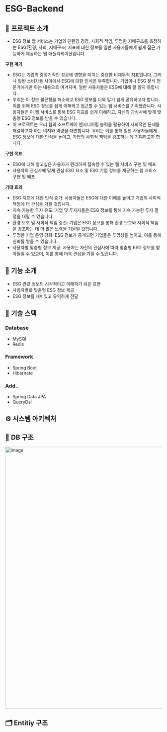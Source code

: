 # ESG-Backend

## 📖 프로젝트 소개
* ESG 정보 웹 서비스는 기업의 친환경 경영, 사회적 책임, 투명한 지배구조를 측정하는 ESG(환경, 사회, 지배구조) 지표에 대한 정보를 일반 사용자들에게 쉽게 접근 가능하게 제공하는 웹 애플리케이션입니다.

**구현 계기**
* ESG는 기업의 중장기적인 성공에 영향을 미치는 중요한 비재무적 지표입니다. 그러나 일반 소비자들 사이에서 ESG에 대한 인식은 부족합니다. 기업이나 ESG 분석 전문가에게만 아는 내용으로 여겨지며, 일반 사용자들은 ESG에 대해 잘 알지 못합니다.
* 우리는 이 정보 불균형을 해소하고 ESG 정보를 더욱 알기 쉽게 공유하고자 합니다. 이를 위해 ESG 정보를 쉽게 이해하고 접근할 수 있는 웹 서비스를 기획했습니다. 사용자들은 이 웹 서비스를 통해 ESG 지표를 쉽게 이해하고, 자신의 관심사에 맞게 맞춤형 ESG 정보를 받을 수 있습니다.
* 이 프로젝트는 우리 팀의 소프트웨어 엔지니어링 능력을 활용하여 사회적인 문제를 해결하고자 하는 의지와 역량을 대변합니다. 우리는 이를 통해 일반 사용자들에게 ESG 정보에 대한 인식을 높이고, 기업의 사회적 책임을 강조하는 데 기여하고자 합니다.

**구현 목표**
* ESG에 대해 알고싶은 사용자가 편리하게 접속할 수 있는 웹 서비스 구현 및 배포
* 사용자의 관심사에 맞게 관심 ESG 요소 및 ESG 기업 정보를 제공하는 웹 서비스 구현 및 배포
 
**기대 효과**
* ESG 지표에 대한 인식 증가: 사용자들은 ESG에 대한 이해를 높이고 기업의 사회적 책임에 더 관심을 가질 것입니다.
* 지속 가능한 투자 유도: 기업 및 투자자들은 ESG 정보를 통해 지속 가능한 투자 결정을 내릴 수 있습니다.
* 환경 보호 및 사회적 책임 증진: 기업은 ESG 정보를 통해 환경 보호와 사회적 책임을 강조하는 데 더 많은 노력을 기울일 것입니다.
* 투명한 기업 운영 강화: ESG 정보가 공개되면 기업들은 투명성을 높이고, 이를 통해 신뢰를 쌓을 수 있습니다.
* 사용자별 맞춤형 정보 제공: 사용자는 자신의 관심사에 따라 맞춤형 ESG 정보를 받아들일 수 있으며, 이를 통해 더욱 관심을 가질 수 있습니다.

## 🔎 기능 소개
* ESG 관련 정보의 시각적이고 이해하기 쉬운 표현
* 사용자별로 맞춤형 ESG 정보 제공
* ESG 정보를 재미있고 유익하게 전달

## 📃 기술 스택
### Database
* MySQl
* Redis

### Framework
* Spring Boot
* Hibernate

### Add..
* Spring Data JPA
* QueryDsl

## ⚙️ 시스템 아키텍처

## 📁 DB 구조
<img width="842" alt="image" src="https://github.com/KWU-ESG/ESG-Backend/assets/99861250/26bd5ea3-bb20-4d56-a0a4-b5d30a14b77e">

## 🗂️ Entitiy 구조
